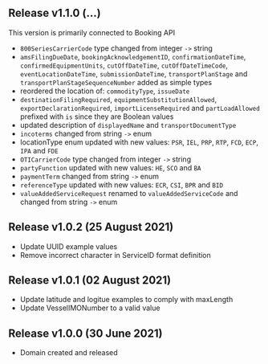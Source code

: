 Release v1.1.0 (...)
-------------------------------
This version is primarily connected to Booking API

- `800SeriesCarrierCode` type changed from integer `->` string
- `amsFilingDueDate`, `bookingAcknowledgementID`, `confirmationDateTime`, `confirmedEquipmentUnits`, `cutOffDateTime`, `cutOffDateTimeCode`, `eventLocationDateTime`, `submissionDateTime`, `transportPlanStage` and `transportPlanStageSequenceNumber` added as simple types
- reordered the location of: `commodityType`, `issueDate`
- `destinationFilingRequired`, `equipmentSubstitutionAllowed`, `exportDeclarationRequired`, `importLicenseRequired` and `partLoadAllowed` prefixed with `is` since they are Boolean values
- updated description of `displayedName` and `transportDocumentType`
- `incoterms` changed from string `->` enum
- locationType enum updated with new values: `PSR`, `IEL`, `PRP`, `RTP`, `FCD`, `ECP`, `IPA` and `FDE`
- `OTICarrierCode` type changed from integer `->` string
- `partyFunction` updated with new values: `HE`, `SCO` and `BA`
- `paymentTerm` changed from string `->` enum
- `referenceType` updated with new values: `ECR`, `CSI`, `BPR` and `BID`
- `valueAddedServiceRequest` renamed to `valueAddedServiceCode` and changed from string `->` enum

Release v1.0.2 (25 August 2021)
-------------------------------
- Update UUID example values
- Remove incorrect character in ServiceID format definition

Release v1.0.1 (02 August 2021)
-------------------------------
- Update latitude and logitue examples to comply with maxLength
- Update VesselIMONumber to a valid value

Release v1.0.0 (30 June 2021)
-----------------------------
- Domain created and released
